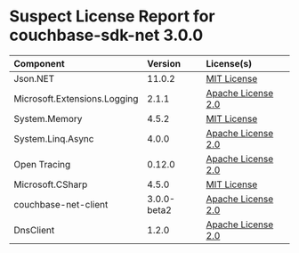 
Suspect License Report for couchbase-sdk-net 3.0.0
==================================================

|Component|Version|License(s)|
| :--- | :--- | :--- |
|Json.NET|11.0.2|[MIT License](../../license-data/ad705c59-6893-4980-bdbf-0837f1823cc4.txt)|
|Microsoft.Extensions.Logging|2.1.1|[Apache License 2.0](../../license-data/7cae335f-1193-421e-92f1-8802b4243e93.txt)|
|System.Memory|4.5.2|[MIT License](../../license-data/ad705c59-6893-4980-bdbf-0837f1823cc4.txt)|
|System.Linq.Async|4.0.0|[Apache License 2.0](../../license-data/7cae335f-1193-421e-92f1-8802b4243e93.txt)|
|Open Tracing|0.12.0|[Apache License 2.0](../../license-data/7cae335f-1193-421e-92f1-8802b4243e93.txt)|
|Microsoft.CSharp|4.5.0|[MIT License](../../license-data/ad705c59-6893-4980-bdbf-0837f1823cc4.txt)|
|couchbase-net-client|3.0.0-beta2|[Apache License 2.0](../../license-data/7cae335f-1193-421e-92f1-8802b4243e93.txt)|
|DnsClient|1.2.0|[Apache License 2.0](../../license-data/7cae335f-1193-421e-92f1-8802b4243e93.txt)|
